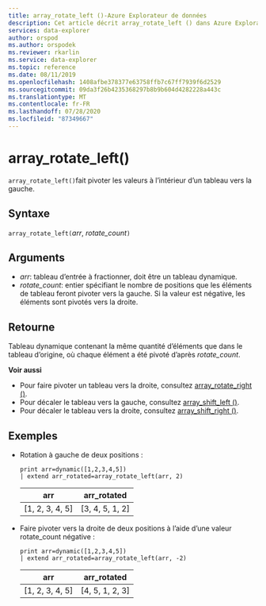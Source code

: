 ```yaml
---
title: array_rotate_left ()-Azure Explorateur de données
description: Cet article décrit array_rotate_left () dans Azure Explorateur de données.
services: data-explorer
author: orspod
ms.author: orspodek
ms.reviewer: rkarlin
ms.service: data-explorer
ms.topic: reference
ms.date: 08/11/2019
ms.openlocfilehash: 1408afbe378377e63758ffb7c67ff7939f6d2529
ms.sourcegitcommit: 09da3f26b4235368297b8b9b604d4282228a443c
ms.translationtype: MT
ms.contentlocale: fr-FR
ms.lasthandoff: 07/28/2020
ms.locfileid: "87349667"
---
```

# <a name="array_rotate_left"></a>array_rotate_left()

`array_rotate_left()`fait pivoter les valeurs à l’intérieur d’un tableau vers la gauche.

## <a name="syntax"></a>Syntaxe

`array_rotate_left(`*arr*, *rotate_count*`)`

## <a name="arguments"></a>Arguments

* *arr*: tableau d’entrée à fractionner, doit être un tableau dynamique.
* *rotate_count*: entier spécifiant le nombre de positions que les éléments de tableau feront pivoter vers la gauche. Si la valeur est négative, les éléments sont pivotés vers la droite.

## <a name="returns"></a>Retourne

Tableau dynamique contenant la même quantité d’éléments que dans le tableau d’origine, où chaque élément a été pivoté d’après *rotate_count*.

**Voir aussi**

* Pour faire pivoter un tableau vers la droite, consultez [array_rotate_right ()](array_rotate_rightfunction.md).
* Pour décaler le tableau vers la gauche, consultez [array_shift_left ()](array_shift_leftfunction.md).
* Pour décaler le tableau vers la droite, consultez [array_shift_right ()](array_shift_rightfunction.md).

## <a name="examples"></a>Exemples

* Rotation à gauche de deux positions :

    <!-- csl: https://help.kusto.windows.net:443/Samples -->
    ```kusto
    print arr=dynamic([1,2,3,4,5]) 
    | extend arr_rotated=array_rotate_left(arr, 2)
    ```
    
    |arr|arr_rotated|
    |---|---|
    |[1, 2, 3, 4, 5]|[3, 4, 5, 1, 2]|

* Faire pivoter vers la droite de deux positions à l’aide d’une valeur rotate_count négative :

    <!-- csl: https://help.kusto.windows.net:443/Samples -->
    ```kusto
    print arr=dynamic([1,2,3,4,5]) 
    | extend arr_rotated=array_rotate_left(arr, -2)
    ```
    
    |arr|arr_rotated|
    |---|---|
    |[1, 2, 3, 4, 5]|[4, 5, 1, 2, 3]|